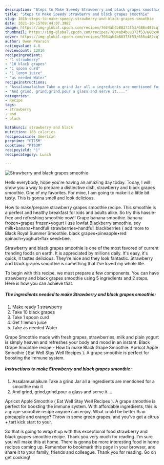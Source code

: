 ```yaml
---
description: "Steps to Make Speedy Strawberry and black grapes smoothie"
title: "Steps to Make Speedy Strawberry and black grapes smoothie"
slug: 1016-steps-to-make-speedy-strawberry-and-black-grapes-smoothie
date: 2021-10-15T09:44:07.398Z
image: https://img-global.cpcdn.com/recipes/7604ab4b88373f53/680x482cq70/strawberry-and-black-grapes-smoothie-recipe-main-photo.jpg
thumbnail: https://img-global.cpcdn.com/recipes/7604ab4b88373f53/680x482cq70/strawberry-and-black-grapes-smoothie-recipe-main-photo.jpg
cover: https://img-global.cpcdn.com/recipes/7604ab4b88373f53/680x482cq70/strawberry-and-black-grapes-smoothie-recipe-main-photo.jpg
author: Owen Pearson
ratingvalue: 4.8
reviewcount: 12016
recipeingredient:
- "1 strawberry"
- "10 black grapes"
- "1 spoon curd"
- "1 lemon juice"
- "as needed Water"
recipeinstructions:
- "Assalamualaikum Take a grind Jar all a ingredients are mentioned for a smoothie mix it"
- "And grind, grind,grind,pour a glass and serve it...."
categories:
- Recipe
tags:
- strawberry
- and
- black

katakunci: strawberry and black 
nutrition: 183 calories
recipecuisine: American
preptime: "PT15M"
cooktime: "PT53M"
recipeyield: "1"
recipecategory: Lunch

---
```



![Strawberry and black grapes smoothie](https://img-global.cpcdn.com/recipes/7604ab4b88373f53/680x482cq70/strawberry-and-black-grapes-smoothie-recipe-main-photo.jpg)

Hello everybody, hope you're having an amazing day today. Today, I will show you a way to prepare a distinctive dish, strawberry and black grapes smoothie. One of my favorites. For mine, I am going to make it a little bit tasty. This is gonna smell and look delicious.

How to make/prepare strawberry grapes smoothie recipe. This smoothie is a perfect and healthy breakfast for kids and adults alike. So try this hassle-free and refreshing smoothie now!! Grape banana smoothie. banana frozen•grapes frozen•yogurt I use lowfat Blackberry smoothie. soy milk•banana•handfull strawberries•handfull blackberries ( add more to Black Royal Summer Smoothie. black grapes•pineapple•red spinach•yoghurt•flax seed•bee.

Strawberry and black grapes smoothie is one of the most favored of current trending foods on earth. It is appreciated by millions daily. It's easy, it's quick, it tastes delicious. They're nice and they look fantastic. Strawberry and black grapes smoothie is something that I've loved my whole life.


To begin with this recipe, we must prepare a few components. You can have strawberry and black grapes smoothie using 5 ingredients and 2 steps. Here is how you can achieve that.

<!--inarticleads1-->

##### The ingredients needed to make Strawberry and black grapes smoothie:

1. Make ready 1 strawberry
1. Take 10 black grapes
1. Take 1 spoon curd
1. Get 1 lemon juice
1. Take as needed Water


Grape Smoothie made with fresh grapes, strawberries, milk and plain yogurt is simply heaven and refreshes your body and mood in an instant. Black Grape Smoothie recipe - How to make Black Grape Smoothie. Apricot Apple Smoothie ( Eat Well Stay Well Recipes ). A grape smoothie is perfect for boosting the immune system. 

<!--inarticleads2-->

##### Instructions to make Strawberry and black grapes smoothie:

1. Assalamualaikum Take a grind Jar all a ingredients are mentioned for a smoothie mix it
1. And grind, grind,grind,pour a glass and serve it....


Apricot Apple Smoothie ( Eat Well Stay Well Recipes ). A grape smoothie is perfect for boosting the immune system. With affordable ingredients, this is a grape smoothie recipe anyone can enjoy. What could be better than pineapple and orange? Throw in some green grapes, and you&#39;ve got a citrus + tart kick start to your. 

So that is going to wrap it up with this exceptional food strawberry and black grapes smoothie recipe. Thank you very much for reading. I'm sure you will make this at home. There is gonna be more interesting food in home recipes coming up. Remember to bookmark this page in your browser, and share it to your family, friends and colleague. Thank you for reading. Go on get cooking!

